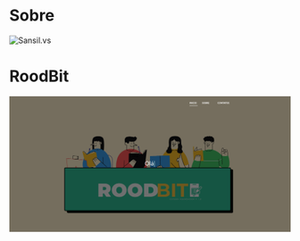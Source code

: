 # Sobre

![Sansil.vs](../Portf-lio-Thyna/thayna/profile-page.png)

# RoodBit

![Sansil.vs](./Thayna/profile-page.png)

